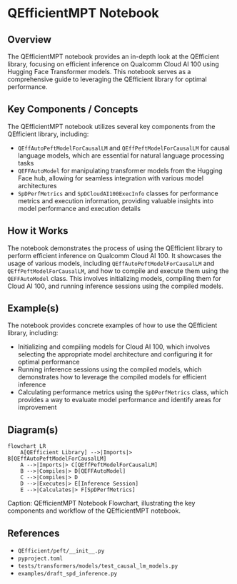 # QEfficientMPT Notebook
## Overview
The QEfficientMPT notebook provides an in-depth look at the QEfficient library, focusing on efficient inference on Qualcomm Cloud AI 100 using Hugging Face Transformer models. This notebook serves as a comprehensive guide to leveraging the QEfficient library for optimal performance.

## Key Components / Concepts
The QEfficientMPT notebook utilizes several key components from the QEfficient library, including:
- `QEffAutoPeftModelForCausalLM` and `QEffPeftModelForCausalLM` for causal language models, which are essential for natural language processing tasks
- `QEFFAutoModel` for manipulating transformer models from the Hugging Face hub, allowing for seamless integration with various model architectures
- `SpDPerfMetrics` and `SpDCloudAI100ExecInfo` classes for performance metrics and execution information, providing valuable insights into model performance and execution details

## How it Works
The notebook demonstrates the process of using the QEfficient library to perform efficient inference on Qualcomm Cloud AI 100. It showcases the usage of various models, including `QEffAutoPeftModelForCausalLM` and `QEffPeftModelForCausalLM`, and how to compile and execute them using the `QEFFAutoModel` class. This involves initializing models, compiling them for Cloud AI 100, and running inference sessions using the compiled models.

## Example(s)
The notebook provides concrete examples of how to use the QEfficient library, including:
- Initializing and compiling models for Cloud AI 100, which involves selecting the appropriate model architecture and configuring it for optimal performance
- Running inference sessions using the compiled models, which demonstrates how to leverage the compiled models for efficient inference
- Calculating performance metrics using the `SpDPerfMetrics` class, which provides a way to evaluate model performance and identify areas for improvement

## Diagram(s)
```mermaid
flowchart LR
    A[QEfficient Library] -->|Imports|> B[QEffAutoPeftModelForCausalLM]
    A -->|Imports|> C[QEffPeftModelForCausalLM]
    B -->|Compiles|> D[QEFFAutoModel]
    C -->|Compiles|> D
    D -->|Executes|> E[Inference Session]
    E -->|Calculates|> F[SpDPerfMetrics]
```
Caption: QEfficientMPT Notebook Flowchart, illustrating the key components and workflow of the QEfficientMPT notebook.

## References
- `QEfficient/peft/__init__.py`
- `pyproject.toml`
- `tests/transformers/models/test_causal_lm_models.py`
- `examples/draft_spd_inference.py`